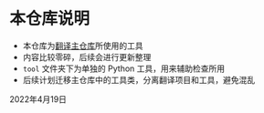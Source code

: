 # 本仓库说明
- 本仓库为[翻译主仓库](https://github.com/CFPAOrg/Minecraft-Mod-Language-Package/)所使用的工具
- 内容比较零碎，后续会进行更新整理
- `tool` 文件夹下为单独的 Python 工具，用来辅助检查所用
- 后续计划迁移主仓库中的工具类，分离翻译项目和工具，避免混乱

2022年4月19日